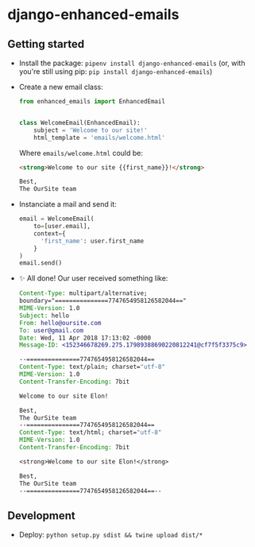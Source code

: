 # django-enhanced-emails

## Getting started

- Install the package: `pipenv install django-enhanced-emails` (or, with you're still using pip: `pip install django-enhanced-emails`)
- Create a new email class:
  ```py
  from enhanced_emails import EnhancedEmail


  class WelcomeEmail(EnhancedEmail):
      subject = 'Welcome to our site!'
      html_template = 'emails/welcome.html'
  ```
  Where `emails/welcome.html` could be:
  ```html
  <strong>Welcome to our site {{first_name}}!</strong>

  Best,
  The OurSite team
  ```

- Instanciate a mail and send it:
  ```py
  email = WelcomeEmail(
      to=[user.email],
      context={
        'first_name': user.first_name
      }
  )
  email.send()
  ```
- ✨ All done! Our user received something like:
  ```email
  Content-Type: multipart/alternative;
  boundary="===============7747654958126582044=="
  MIME-Version: 1.0
  Subject: hello
  From: hello@oursite.com
  To: user@gmail.com
  Date: Wed, 11 Apr 2018 17:13:02 -0000
  Message-ID: <152346678269.275.17989388690220812241@cf7f5f3375c9>

  --===============7747654958126582044==
  Content-Type: text/plain; charset="utf-8"
  MIME-Version: 1.0
  Content-Transfer-Encoding: 7bit

  Welcome to our site Elon!

  Best,
  The OurSite team
  --===============7747654958126582044==
  Content-Type: text/html; charset="utf-8"
  MIME-Version: 1.0
  Content-Transfer-Encoding: 7bit

  <strong>Welcome to our site Elon!</strong>

  Best,
  The OurSite team
  --===============7747654958126582044==--
  ```

## Development

- Deploy: `python setup.py sdist && twine upload dist/*`
